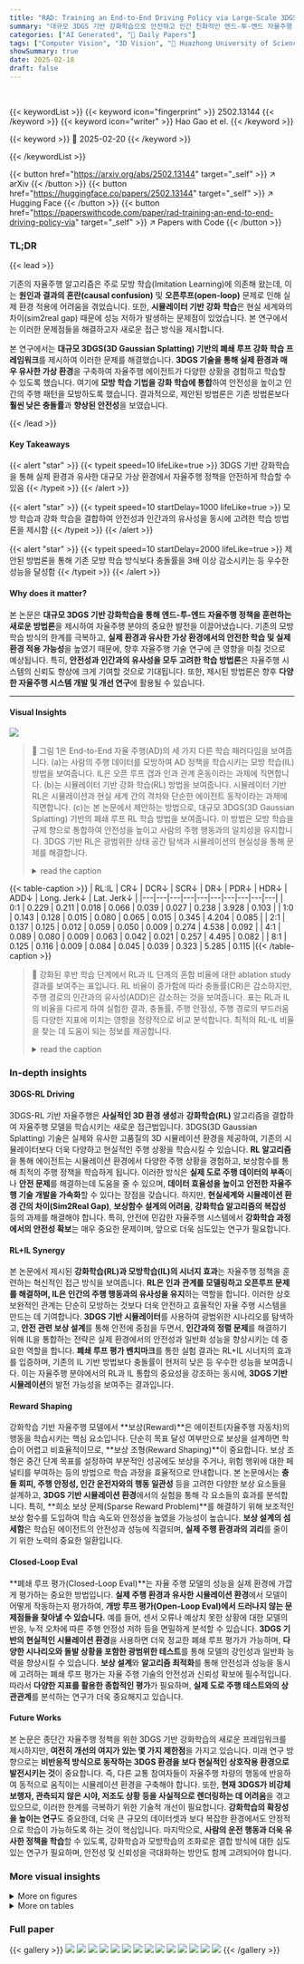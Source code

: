 ```yaml
---
title: "RAD: Training an End-to-End Driving Policy via Large-Scale 3DGS-based Reinforcement Learning"
summary: "대규모 3DGS 기반 강화학습으로 안전하고 인간 친화적인 엔드-투-엔드 자율주행 정책 학습 성공!"
categories: ["AI Generated", "🤗 Daily Papers"]
tags: ["Computer Vision", "3D Vision", "🏢 Huazhong University of Science & Technology",]
showSummary: true
date: 2025-02-18
draft: false
---
```


<br>

{{< keywordList >}}
{{< keyword icon="fingerprint" >}} 2502.13144 {{< /keyword >}}
{{< keyword icon="writer" >}} Hao Gao et el. {{< /keyword >}}
 
{{< keyword >}} 🤗 2025-02-20 {{< /keyword >}}
 
{{< /keywordList >}}

{{< button href="https://arxiv.org/abs/2502.13144" target="_self" >}}
↗ arXiv
{{< /button >}}
{{< button href="https://huggingface.co/papers/2502.13144" target="_self" >}}
↗ Hugging Face
{{< /button >}}
{{< button href="https://paperswithcode.com/paper/rad-training-an-end-to-end-driving-policy-via" target="_self" >}}
↗ Papers with Code
{{< /button >}}




### TL;DR


{{< lead >}}

기존의 자율주행 알고리즘은 주로 모방 학습(Imitation Learning)에 의존해 왔는데, 이는 **원인과 결과의 혼란(causal confusion)** 및 **오픈루프(open-loop)** 문제로 인해 실제 환경 적용에 어려움을 겪었습니다.  또한, **시뮬레이터 기반 강화 학습**은 현실 세계와의 차이(sim2real gap) 때문에 성능 저하가 발생하는 문제점이 있었습니다.  본 연구에서는 이러한 문제점들을 해결하고자 새로운 접근 방식을 제시합니다. 

본 연구에서는 **대규모 3DGS(3D Gaussian Splatting) 기반의 폐쇄 루프 강화 학습 프레임워크**를 제시하여 이러한 문제를 해결했습니다.  **3DGS 기술을 통해 실제 환경과 매우 유사한 가상 환경**을 구축하여 자율주행 에이전트가 다양한 상황을 경험하고 학습할 수 있도록 했습니다.  여기에 **모방 학습 기법을 강화 학습에 통합**하여 안전성을 높이고 인간의 주행 패턴을 모방하도록 했습니다.  결과적으로, 제안된 방법론은 기존 방법론보다 **훨씬 낮은 충돌률**과 **향상된 안전성**을 보였습니다.

{{< /lead >}}


#### Key Takeaways

{{< alert "star" >}}
{{< typeit speed=10 lifeLike=true >}} 3DGS 기반 강화학습을 통해 실제 환경과 유사한 대규모 가상 환경에서 자율주행 정책을 안전하게 학습할 수 있음 {{< /typeit >}}
{{< /alert >}}

{{< alert "star" >}}
{{< typeit speed=10 startDelay=1000 lifeLike=true >}} 모방 학습과 강화 학습을 결합하여 안전성과 인간과의 유사성을 동시에 고려한 학습 방법론을 제시함 {{< /typeit >}}
{{< /alert >}}

{{< alert "star" >}}
{{< typeit speed=10 startDelay=2000 lifeLike=true >}} 제안된 방법론을 통해 기존 모방 학습 방식보다 충돌률을 3배 이상 감소시키는 등 우수한 성능을 달성함 {{< /typeit >}}
{{< /alert >}}

#### Why does it matter?
본 논문은 **대규모 3DGS 기반 강화학습을 통해 엔드-투-엔드 자율주행 정책을 훈련하는 새로운 방법론**을 제시하여 자율주행 분야의 중요한 발전을 이끌어냈습니다. 기존의 모방 학습 방식의 한계를 극복하고, **실제 환경과 유사한 가상 환경에서의 안전한 학습 및 실제 환경 적용 가능성**을 높였기 때문에, 향후 자율주행 기술 연구에 큰 영향을 미칠 것으로 예상됩니다. 특히, **안전성과 인간과의 유사성을 모두 고려한 학습 방법론**은 자율주행 시스템의 신뢰도 향상에 크게 기여할 것으로 기대됩니다. 또한, 제시된 방법론은 향후 **다양한 자율주행 시스템 개발 및 개선 연구**에 활용될 수 있습니다.

------
#### Visual Insights



![](https://arxiv.org/html/2502.13144/x1.png)

> 🔼 그림 1은 End-to-End 자율 주행(AD)의 세 가지 다른 학습 패러다임을 보여줍니다. (a)는 사람의 주행 데이터를 모방하여 AD 정책을 학습시키는 모방 학습(IL) 방법을 보여줍니다. IL은 오픈 루프 갭과 인과 관계 혼동이라는 과제에 직면합니다. (b)는 시뮬레이터 기반 강화 학습(RL) 방법을 보여줍니다. 시뮬레이터 기반 RL은 시뮬레이션과 현실 세계 간의 격차와 단순한 에이전트 동작이라는 과제에 직면합니다. (c)는 본 논문에서 제안하는 방법으로, 대규모 3DGS(3D Gaussian Splatting) 기반의 폐쇄 루프 RL 학습 방법을 보여줍니다. 이 방법은 모방 학습을 규제 항으로 통합하여 안전성을 높이고 사람의 주행 행동과의 일치성을 유지합니다. 3DGS 기반 RL은 광범위한 상태 공간 탐색과 시뮬레이션의 현실성을 통해 문제를 해결합니다.
> <details>
> <summary>read the caption</summary>
> Figure 1: Different training paradigms of end-to-end autonomous driving (AD).
> </details>





{{< table-caption >}}
| RL:IL | CR↓ | DCR↓ | SCR↓ | DR↓ | PDR↓ | HDR↓ | ADD↓ | Long. Jerk↓ | Lat. Jerk↓ |
|---|---|---|---|---|---|---|---|---|---| 
| 0:1 | 0.229 | 0.211 | 0.018 | 0.066 | 0.039 | 0.027 | 0.238 | 3.928 | 0.103 |
| 1:0 | 0.143 | 0.128 | 0.015 | 0.080 | 0.065 | 0.015 | 0.345 | 4.204 | 0.085 |
| 2:1 | 0.137 | 0.125 | 0.012 | 0.059 | 0.050 | 0.009 | 0.274 | 4.538 | 0.092 |
| 4:1 | 0.089 | 0.080 | 0.009 | 0.063 | 0.042 | 0.021 | 0.257 | 4.495 | 0.082 |
| 8:1 | 0.125 | 0.116 | 0.009 | 0.084 | 0.045 | 0.039 | 0.323 | 5.285 | 0.115 |{{< /table-caption >}}

> 🔼 강화된 후반 학습 단계에서 RL과 IL 단계의 혼합 비율에 대한 ablation study 결과를 보여주는 표입니다.  RL 비율이 증가함에 따라 충돌률(CR)은 감소하지만, 주행 경로의 인간과의 유사성(ADD)은 감소하는 것을 보여줍니다.  표는 RL과 IL의 비율을 다르게 하여 실험한 결과, 충돌률, 주행 안정성, 주행 경로의 부드러움 등 다양한 지표에 미치는 영향을 정량적으로 비교 분석합니다.  최적의 RL-IL 비율을 찾는 데 도움이 되는 정보를 제공합니다.
> <details>
> <summary>read the caption</summary>
> Table 1: Ablation on RL-to-IL step mixing ratios in the reinforced post-training stage.
> </details>





### In-depth insights


#### 3DGS-RL Driving
3DGS-RL 기반 자율주행은 **사실적인 3D 환경 생성**과 **강화학습(RL)** 알고리즘을 결합하여 자율주행 모델을 학습시키는 새로운 접근법입니다. 3DGS(3D Gaussian Splatting) 기술은 실제와 유사한 고품질의 3D 시뮬레이션 환경을 제공하여, 기존의 시뮬레이터보다 더욱 다양하고 현실적인 주행 상황을 학습시킬 수 있습니다.  **RL 알고리즘**을 통해 에이전트는 시뮬레이션 환경에서 다양한 주행 상황을 경험하고, 보상함수를 통해 최적의 주행 정책을 학습하게 됩니다.  이러한 방식은 **실제 도로 주행 데이터의 부족**이나 **안전 문제**를 해결하는데 도움을 줄 수 있으며,  **데이터 효율성을 높이고 안전한 자율주행 기술 개발을 가속화**할 수 있다는 장점을 갖습니다.  하지만, **현실세계와 시뮬레이션 환경 간의 차이(Sim2Real Gap)**,  **보상함수 설계의 어려움**,  **강화학습 알고리즘의 복잡성** 등의 과제를 해결해야 합니다.  특히, 안전에 민감한 자율주행 시스템에서 **강화학습 과정에서의 안전성 확보**는 매우 중요한 문제이며, 앞으로 더욱 심도있는 연구가 필요합니다.

#### RL+IL Synergy
본 논문에서 제시된 **강화학습(RL)과 모방학습(IL)의 시너지 효과**는 자율주행 정책을 훈련하는 혁신적인 접근 방식을 보여줍니다.  **RL은 인과 관계를 모델링하고 오픈루프 문제를 해결하며, IL은 인간의 주행 행동과의 유사성을 유지**하는 역할을 합니다.  이러한 상호 보완적인 관계는 단순히 모방하는 것보다 더욱 안전하고 효율적인 자율 주행 시스템을 만드는 데 기여합니다.  **3DGS 기반 시뮬레이터**를 사용하여 광범위한 시나리오를 탐색하고, **안전 관련 보상 설계**를 통해 안전에 중점을 두면서,  **인간과의 정렬 문제**를 해결하기 위해 IL을 통합하는 전략은 실제 환경에서의 안전성과 일반화 성능을 향상시키는 데 중요한 역할을 합니다.  **폐쇄 루프 평가 벤치마크**를 통한 실험 결과는 RL+IL 시너지의 효과를 입증하며,  기존의 IL 기반 방법보다 충돌률이 현저히 낮은 등 우수한 성능을 보여줍니다.  이는 자율주행 분야에서의 RL과 IL 통합의 중요성을 강조하는 동시에,  **3DGS 기반 시뮬레이션**의 발전 가능성을 보여주는 결과입니다.

#### Reward Shaping
강화학습 기반 자율주행 모델에서 **보상(Reward)**은 에이전트(자율주행 자동차)의 행동을 학습시키는 핵심 요소입니다.  단순히 목표 달성 여부만으로 보상을 설계하면 학습이 어렵고 비효율적이므로, **보상 조형(Reward Shaping)**이 중요합니다.  보상 조형은 중간 단계 목표를 설정하여 부분적인 성공에도 보상을 주거나, 위험 행위에 대한 페널티를 부여하는 등의 방법으로 학습 과정을 효율적으로 안내합니다.  본 논문에서는 **충돌 회피, 주행 안정성,  인간 운전자와의 행동 일관성** 등을 고려한 다양한 보상 요소들을 설계하고,  **3DGS 기반 시뮬레이션 환경**에서의 실험을 통해 각 요소들의 효과를 분석합니다.  특히, **희소 보상 문제(Sparse Reward Problem)**를 해결하기 위해 보조적인 보상 함수를 도입하여 학습 속도와 안정성을 높였을 가능성이 높습니다.  **보상 설계의 섬세함**은 학습된 에이전트의 안전성과 성능에 직결되며, **실제 주행 환경과의 괴리**를 줄이기 위한 노력의 중요한 일환입니다.

#### Closed-Loop Eval
**폐쇄 루프 평가(Closed-Loop Eval)**는 자율 주행 모델의 성능을 실제 환경에 가깝게 평가하는 중요한 방법입니다.  **실제 주행 환경과 유사한 시뮬레이션 환경**에서 모델이 어떻게 작동하는지 평가하여, **개방 루프 평가(Open-Loop Eval)에서 드러나지 않는 문제점들을 찾아낼 수 있습니다.** 예를 들어, 센서 오류나 예상치 못한 상황에 대한 모델의 반응, 누적 오차에 따른 주행 안정성 저하 등을 면밀하게 분석할 수 있습니다.  **3DGS 기반의 현실적인 시뮬레이션 환경**을 사용하면 더욱 정교한 폐쇄 루프 평가가 가능하며,  **다양한 시나리오와 돌발 상황을 포함한 광범위한 테스트**를 통해 모델의 강인성과 일반화 능력을 향상시킬 수 있습니다. **보상 설계**와 **알고리즘 최적화**를 통해 안전성과 성능을 동시에 고려하는 폐쇄 루프 평가는 자율 주행 기술의 안전성과 신뢰성 확보에 필수적입니다.  따라서 **다양한 지표를 활용한 종합적인 평가**가 필요하며, **실제 도로 주행 테스트와의 상관관계**를 분석하는 연구가 더욱 중요해지고 있습니다.

#### Future Works
본 논문은 종단간 자율주행 정책을 위한 3DGS 기반 강화학습의 새로운 프레임워크를 제시하지만, **여전히 개선의 여지가 있는 몇 가지 제한점**을 가지고 있습니다.  미래 연구 방향으로는 **비반응적 방식으로 동작하는 3DGS 환경을 보다 현실적인 상호작용 환경으로 발전시키는 것**이 중요합니다.  즉, 다른 교통 참여자들이 자율주행 차량의 행동에 반응하여 동적으로 움직이는 시뮬레이션 환경을 구축해야 합니다.  또한, **현재 3DGS가 비강체 보행자, 관측되지 않은 시야, 저조도 상황 등을 사실적으로 렌더링하는 데 어려움**을 겪고 있으므로, 이러한 한계를 극복하기 위한 기술적 개선이 필요합니다.  **강화학습의 확장성을 높이는 연구**도 중요한데, 더욱 큰 규모의 데이터셋과 보다 복잡한 환경에서도 안정적으로 학습이 가능하도록 하는 것이 핵심입니다. 마지막으로, **사람의 운전 행동과 더욱 유사한 정책을 학습**할 수 있도록, 강화학습과 모방학습의 조화로운 결합 방식에 대한 심도있는 연구가 필요하며, 안전성 및 신뢰성을 극대화하는 방안도 함께 고려되어야 합니다.


### More visual insights

<details>
<summary>More on figures
</summary>


![](https://arxiv.org/html/2502.13144/x2.png)

> 🔼 그림 2는 RAD의 전반적인 프레임워크를 보여줍니다. RAD는 세 가지 단계의 학습 과정을 거칩니다. 첫 번째 단계인 지각 사전 학습 단계에서는 지도와 에이전트의 정답 정보를 사용하여 인스턴스 수준의 토큰이 해당 정보를 인코딩하도록 안내합니다. 두 번째 단계인 계획 사전 학습 단계에서는 대규모의 주행 데모를 사용하여 행동 분포를 초기화합니다. 마지막 단계인 강화된 사후 학습 단계에서는 강화 학습(RL)과 모방 학습(IL)을 상호 보완적으로 사용하여 AD 정책을 미세 조정합니다.
> <details>
> <summary>read the caption</summary>
> Figure 2: Overall framework of RAD. RAD takes a three-stage training paradigm. In the perception pre-training, ground-truths of map and agent are used to guide instance-level tokens to encode corresponding information. In the planning pre-training stage, large-scale driving demonstrations are used to initialize the action distribution. In the reinforced post-training stage, RL and IL synergistically fine-tune the AD policy.
> </details>



![](https://arxiv.org/html/2502.13144/x3.png)

> 🔼 그림 3은 강화 학습(RL)과 모방 학습(IL)을 결합하여 자율 주행 정책을 미세 조정하는 과정을 보여줍니다. 여러 작업자가 병렬적으로 시뮬레이션 환경에서 자율 주행 에이전트를 실행하고, 각 에이전트의 상태(s), 행동(a), 보상(r), 다음 상태(s')를 기록하여 롤아웃 버퍼에 저장합니다. 이 롤아웃 데이터와 사람의 주행 데모를 사용하여 RL 및 IL 학습 단계를 수행, 자율 주행 정책을 동시에 미세 조정합니다.
> <details>
> <summary>read the caption</summary>
> Figure 3: Post-training. N𝑁Nitalic_N workers parallelly run. The generated rollout data (st,at,rt+1,st+1,…)subscript𝑠𝑡subscript𝑎𝑡subscript𝑟𝑡1subscript𝑠𝑡1…(s_{t},a_{t},r_{t+1},s_{t+1},...)( italic_s start_POSTSUBSCRIPT italic_t end_POSTSUBSCRIPT , italic_a start_POSTSUBSCRIPT italic_t end_POSTSUBSCRIPT , italic_r start_POSTSUBSCRIPT italic_t + 1 end_POSTSUBSCRIPT , italic_s start_POSTSUBSCRIPT italic_t + 1 end_POSTSUBSCRIPT , … ) are recorded in a rollout buffer. Rollout data and human driving demonstrations are used in RL- and IL-training steps to fine-tune the AD policy synergistically.
> </details>



![](https://arxiv.org/html/2502.13144/x4.png)

> 🔼 그림 4는 네 가지 유형의 보상 소스에 대한 예시 다이어그램입니다. (1) 앞쪽의 동적 장애물과의 충돌은 보상 rdc를 발생시킵니다. (2) 정적 도로변 장애물과의 충돌은 보상 rsc를 발생시킵니다. (3) 연석 위로 이동하면 위치 편차 임계값 dmax를 초과하여 보상 rpd가 발생합니다. (4) 인접 차선으로 향하는 방향 전환이 헤딩 편차 임계값 ψmax를 초과하면 보상 rhd가 발생합니다.
> <details>
> <summary>read the caption</summary>
> Figure 4: Example diagram of four types of reward sources. (1): Collision with a dynamic obstacle ahead triggers a reward rdcsubscript𝑟dcr_{\text{dc}}italic_r start_POSTSUBSCRIPT dc end_POSTSUBSCRIPT. (2): Hitting a static roadside obstacle incurs a reward rscsubscript𝑟scr_{\text{sc}}italic_r start_POSTSUBSCRIPT sc end_POSTSUBSCRIPT. (3): Moving onto the curb exceeds the positional deviation threshold dmaxsubscript𝑑maxd_{\text{max}}italic_d start_POSTSUBSCRIPT max end_POSTSUBSCRIPT, triggering a reward rpdsubscript𝑟pdr_{\text{pd}}italic_r start_POSTSUBSCRIPT pd end_POSTSUBSCRIPT. (4): Drifting toward the adjacent lane exceeds the heading deviation threshold ψmaxsubscript𝜓max\psi_{\text{max}}italic_ψ start_POSTSUBSCRIPT max end_POSTSUBSCRIPT, triggering a reward rhdsubscript𝑟hdr_{\text{hd}}italic_r start_POSTSUBSCRIPT hd end_POSTSUBSCRIPT.
> </details>



![](https://arxiv.org/html/2502.13144/x5.png)

> 🔼 그림 5는 3DGS 환경에서 IL 전용 정책과 RAD의 폐쇄 루프 정성적 비교 결과를 보여줍니다. 1행과 2행은 보행자에게 양보하는 상황을, 3행과 4행은 무방호 좌회전 상황을 보여줍니다.  두 상황 모두에서 RAD는 IL 전용 정책보다 더 안전하고 효율적인 주행을 보여줍니다. 특히, 복잡한 교통 상황에서 장애물을 피하고 원활하게 주행하는 RAD의 성능이 더욱 두드러집니다.
> <details>
> <summary>read the caption</summary>
> Figure 5: Closed-loop qualitative comparisons between the IL-only policy and RAD in 3DGS environments. Rows 1-2 correspond to Yield to Pedestrians. Rows 3-4 correspond to Unprotected Left-turn.
> </details>



![](https://arxiv.org/html/2502.13144/x6.png)

> 🔼 그림 A1은 IL 전용 정책과 RAD의 다양한 주행 시나리오(도로 우회전(1-2행), 밀집 교통 환경에서의 저속 주행(3-4행), 교통 정체(5-6행), 유턴(7-8행))에 대한 정성적 비교 결과를 보여줍니다. 각 시나리오에서 IL 전용 정책은 동적 장애물 회피나 복잡한 교통 상황 관리에 어려움을 겪는 반면, RAD는 동적 장애물을 효과적으로 피하고 까다로운 작업을 잘 처리하여 주행 안전성과 안정성을 높였음을 보여줍니다.
> <details>
> <summary>read the caption</summary>
> Figure A1:  More Qualitative Results. Comparison between the IL-only policy and RAD in various driving scenarios: Detour (Rows 1-2), Crawl in Dense Traffic (Rows 3-4), Traffic Congestion (Rows 5-6), and U-turn(Rows 7-8).
> </details>



</details>




<details>
<summary>More on tables
</summary>


{{< table-caption >}}
| ID | Dynamic | Static | Position | Heading | CR↓ | DCR↓ | SCR↓ | DR↓ | PDR↓ | HDR↓ | ADD↓ | Long. Jerk↓ | Lat. Jerk↓ |
|---|---|---|---|---|---|---|---|---|---|---|---|---|---| 
| 1 | ✓ |  |  |  | 0.172 | 0.154 | 0.018 | 0.092 | 0.033 | 0.059 | 0.259 | 4.211 | 0.095 |
| 2 |  | ✓ | ✓ | ✓ | 0.238 | 0.217 | 0.021 | 0.090 | 0.045 | 0.045 | 0.241 | 3.937 | 0.098 |
| 3 | ✓ |  | ✓ | ✓ | 0.146 | 0.128 | 0.018 | 0.060 | 0.030 | 0.030 | 0.263 | 3.729 | 0.083 |
| 4 | ✓ | ✓ |  | ✓ | 0.151 | 0.142 | 0.009 | 0.069 | 0.042 | 0.027 | 0.303 | 3.938 | 0.079 |
| 5 | ✓ | ✓ | ✓ |  | 0.166 | 0.157 | 0.009 | 0.048 | 0.036 | 0.012 | 0.243 | 3.334 | 0.067 |
| 6 | ✓ | ✓ | ✓ | ✓ | 0.089 | 0.080 | 0.009 | 0.063 | 0.042 | 0.021 | 0.257 | 4.495 | 0.082 |{{< /table-caption >}}
> 🔼 표 2는 보상 요소별 ablation study 결과를 보여줍니다. 다양한 보상 요소들을 결합하여 학습한 모델의 성능을 비교 분석하여 각 보상 요소의 영향력과 중요도를 파악합니다.  Collision Ratio (CR), Dynamic Collision Ratio (DCR), Static Collision Ratio (SCR), Deviation Ratio (DR), Positional Deviation Ratio (PDR), Heading Deviation Ratio (HDR), Average Deviation Distance (ADD), Longitudinal Jerk, Lateral Jerk 등 다양한 지표를 통해 각 보상 요소가 모델 성능에 미치는 영향을 정량적으로 분석합니다.  결과적으로 모든 보상 요소를 포함했을 때 가장 좋은 성능을 보이며, 특히 충돌률이 가장 낮음을 보여줍니다.
> <details>
> <summary>read the caption</summary>
> Table 2: Ablation on reward sources. The table shows the impact of different reward components on performance.
> </details>

{{< table-caption >}}
| ID | PPO Obj. | Dynamic Col. | Static Col. | Position Dev. | Heading Dev. | CR↓ | DCR↓ | SCR↓ | DR↓ | PDR↓ | HDR↓ | ADD↓ | Long. Jerk↓ | Lat. Jerk↓ |
|---|---|---|---|---|---|---|---|---|---|---|---|---|---|---|
| 1 | ✓ |  |  |  |  | 0.249 | 0.223 | 0.026 | 0.077 | 0.047 | 0.030 | 0.266 | 4.209 | 0.104 |
| 2 | ✓ | ✓ |  |  |  | 0.178 | 0.163 | 0.015 | 0.151 | 0.101 | 0.050 | 0.301 | 3.906 | 0.085 |
| 3 | ✓ |  | ✓ | ✓ | ✓ | 0.137 | 0.125 | 0.012 | 0.157 | 0.145 | 0.012 | 0.296 | 3.419 | 0.071 |
| 4 | ✓ | ✓ |  | ✓ | ✓ | 0.169 | 0.151 | 0.018 | 0.075 | 0.042 | 0.033 | 0.254 | 4.450 | 0.098 |
| 5 | ✓ | ✓ | ✓ |  | ✓ | 0.149 | 0.134 | 0.015 | 0.063 | 0.057 | 0.006 | 0.324 | 3.980 | 0.086 |
| 6 | ✓ | ✓ | ✓ | ✓ |  | 0.128 | 0.119 | 0.009 | 0.066 | 0.030 | 0.036 | 0.254 | 4.102 | 0.092 |
| 7 |  | ✓ | ✓ | ✓ | ✓ | 0.187 | 0.175 | 0.012 | 0.077 | 0.056 | 0.021 | 0.309 | 5.014 | 0.112 |
| 8 | ✓ | ✓ | ✓ | ✓ | ✓ | 0.089 | 0.080 | 0.009 | 0.063 | 0.042 | 0.021 | 0.257 | 4.495 | 0.082 |{{< /table-caption >}}
> 🔼 표 3은 보조 목적 함수의 영향을 분석한 결과를 보여줍니다.  각 보조 목적 함수(동적 충돌, 정적 충돌, 위치 편차, 방향 편차)를 제거했을 때 성능 지표(충돌 비율, 주행 안정성 등)가 어떻게 변하는지 보여주는 실험 결과가 수록되어 있습니다.  이를 통해 각 보조 목적 함수가 최종 성능에 미치는 영향과 중요도를 파악할 수 있습니다.  특히, 모든 보조 목적 함수를 사용했을 때 가장 좋은 성능을 보이는 것을 확인할 수 있습니다.
> <details>
> <summary>read the caption</summary>
> Table 3: Ablation on auxiliary objectives. The table shows the impact of different auxiliary objectives on performance.
> </details>

{{< table-caption >}}
| Method | CR↓ | DCR↓ | SCR↓ | DR↓ | PDR↓ | HDR↓ | ADD↓ | Long. Jerk↓ | Lat. Jerk↓ |
|---|---|---|---|---|---|---|---|---|---| 
| VAD [17] | 0.335 | 0.273 | 0.062 | 0.314 | 0.255 | 0.059 | 0.304 | 5.284 | 0.550 |
| GenAD [49] | 0.341 | 0.299 | 0.042 | 0.291 | 0.160 | 0.131 | 0.265 | 11.37 | 0.320 |
| VADv2 [2] | 0.270 | 0.240 | 0.030 | 0.243 | 0.139 | 0.104 | 0.273 | 7.782 | 0.171 |
| RAD | 0.089 | 0.080 | 0.009 | 0.063 | 0.042 | 0.021 | 0.257 | 4.495 | 0.082 |{{< /table-caption >}}
> 🔼 표 4는 3DGS(3D Gaussian Splatting) 기반의 고밀도 교통 환경 평가 벤치마크에서 다른 IL(Imitation Learning) 기반 방법들과 비교하여 RAD(Reinforcement Learning 기반 End-to-End 주행 정책 학습 방법)의 성능을 정량적으로 비교 분석한 표입니다.  Closed-loop 환경에서의 다양한 지표(충돌 비율, 주행 안정성, 주행 경로 정확도 등)를 통해 RAD의 우수성을 보여줍니다.
> <details>
> <summary>read the caption</summary>
> Table 4: Closed-loop quantitative comparisons with other IL-based methods on the 3DGS dense-traffic evaluation benchmark.
> </details>

{{< table-caption >}}
| config | Planning Pre-Training |
|---|---| 
| learning rate | 1e-4 |
| learning rate schedule | cosine decay |
| optimizer | AdamW [19, 30] |
| optimizer hyper-parameters | \(\beta_{1}\), \(\beta_{2}\), \(\epsilon\) = 0.9, 0.999, 1e-8 |
| weight decay | 1e-4 |
| batch size | 512 |
| training steps | 30k |
| planning head dim | 256 |{{< /table-caption >}}
> 🔼 표 A1은 RAD의 계획 사전 훈련 단계에서 사용된 하이퍼파라미터들을 보여줍니다.  구체적으로, 학습률, 학습률 스케줄, 최적화 알고리즘(AdamW), 최적화 알고리즘의 하이퍼파라미터들(β1, β2, ε), 가중치 감쇠, 배치 크기, 훈련 단계 수, 계획 헤드 차원 등의 세부 정보를 포함하고 있습니다. 이 표는 RAD 모델의 훈련 과정을 이해하는 데 중요한 역할을 합니다.
> <details>
> <summary>read the caption</summary>
> Table A1: Hyperparameters used in RAD Planning Pre-Training stage.
> </details>

{{< table-caption >}}
| config | Reinforced Post-Training |
|---|---| 
| learning rate | 5e-6 |
| learning rate schedule | cosine decay |
| optimizer | AdamW [19, 30] |
| optimizer hyper-parameters | \(\beta_{1}\), \(\beta_{2}\), \(\epsilon\) = 0.9, 0.999, 1e-8 |
| weight decay | 1e-4 |
| RL worker number | 32 |
| RL batch size | 32 |
| IL batch size | 128 |
| GAE parameter | \(\gamma=0.9\), \(\lambda=0.95\) |
| clipping thresholds | \(\epsilon_{x}=0.1\), \(\epsilon_{y}=0.2\) |
| deviation threshold | \(d_{\text{max}}=2.0m\), \(\psi_{\text{max}}=40^{\circ}\) |
| planning head dim | 256 |
| value function dim | 256 |{{< /table-caption >}}
> 🔼 표 A2는 논문의 RAD 강화 학습 후반 단계에 사용된 하이퍼파라미터들을 보여줍니다.  학습률, 최적화 알고리즘(AdamW), 가중치 감쇠, 배치 크기, GAE 파라미터(감마, 람다), 클리핑 임계값(엡실론), 편차 임계값(dmax, θmax) 등의 하이퍼파라미터 값들이 자세히 제시되어 있습니다. 이 표는 강화 학습 과정의 세부적인 설정을 이해하는 데 중요한 역할을 합니다.
> <details>
> <summary>read the caption</summary>
> Table A2: Hyperparameters used in RAD Reinforced Post-Training stage.
> </details>

</details>




### Full paper

{{< gallery >}}
<img src="paper_images/1.png" class="grid-w50 md:grid-w33 xl:grid-w25" />
<img src="paper_images/2.png" class="grid-w50 md:grid-w33 xl:grid-w25" />
<img src="paper_images/3.png" class="grid-w50 md:grid-w33 xl:grid-w25" />
<img src="paper_images/4.png" class="grid-w50 md:grid-w33 xl:grid-w25" />
<img src="paper_images/5.png" class="grid-w50 md:grid-w33 xl:grid-w25" />
<img src="paper_images/6.png" class="grid-w50 md:grid-w33 xl:grid-w25" />
<img src="paper_images/7.png" class="grid-w50 md:grid-w33 xl:grid-w25" />
<img src="paper_images/8.png" class="grid-w50 md:grid-w33 xl:grid-w25" />
<img src="paper_images/9.png" class="grid-w50 md:grid-w33 xl:grid-w25" />
<img src="paper_images/10.png" class="grid-w50 md:grid-w33 xl:grid-w25" />
<img src="paper_images/11.png" class="grid-w50 md:grid-w33 xl:grid-w25" />
<img src="paper_images/12.png" class="grid-w50 md:grid-w33 xl:grid-w25" />
<img src="paper_images/13.png" class="grid-w50 md:grid-w33 xl:grid-w25" />
<img src="paper_images/14.png" class="grid-w50 md:grid-w33 xl:grid-w25" />
{{< /gallery >}}